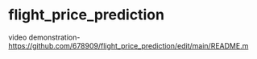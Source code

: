 # flight_price_prediction
video demonstration-https://github.com/678909/flight_price_prediction/edit/main/README.m
